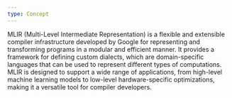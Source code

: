 ```yaml
---
type: Concept
---
```


MLIR (Multi-Level Intermediate Representation) is a flexible and extensible compiler infrastructure developed by Google for representing and transforming programs in a modular and efficient manner. It provides a framework for defining custom dialects, which are domain-specific languages that can be used to represent different types of computations. MLIR is designed to support a wide range of applications, from high-level machine learning models to low-level hardware-specific optimizations, making it a versatile tool for compiler developers.